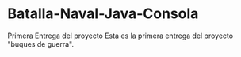 # Batalla-Naval-Java-Consola
Primera Entrega del proyecto
Esta es la primera entrega del proyecto "buques de guerra".
